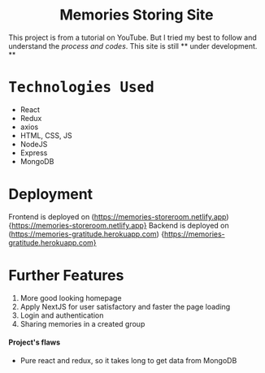 <h1 align="center">
 Memories Storing Site
</h1>

This project is from a tutorial on YouTube. But I tried my best to follow and understand the *process and codes*. This site is still ** under development. **

# <samp> Technologies Used </samp>

* React
* Redux
* axios
* HTML, CSS, JS
* NodeJS
* Express
* MongoDB

# Deployment

Frontend is deployed on (https://memories-storeroom.netlify.app) {https://memories-storeroom.netlify.app}
Backend is deployed on (https://memories-gratitude.herokuapp.com) {https://memories-gratitude.herokuapp.com}

# Further Features

1. More good looking homepage
2. Apply NextJS for user satisfactory and faster the page loading
3. Login and authentication
4. Sharing memories in a created group

#### Project's flaws

* Pure react and redux, so it takes long to get data from MongoDB